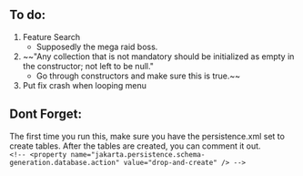 ## To do:




1. Feature Search
    - Supposedly the mega raid boss.
2. ~~"Any collection that is not mandatory should be initialized as empty in the constructor; not left to be null."
   - Go through constructors and make sure this is true.~~
3. Put fix crash when looping menu

## Dont Forget:
The first time you run this, make sure you have the persistence.xml set to create tables. After the tables are created, you can comment it out.
    `            <!-- <property name="jakarta.persistence.schema-generation.database.action" value="drop-and-create" /> -->
    `
